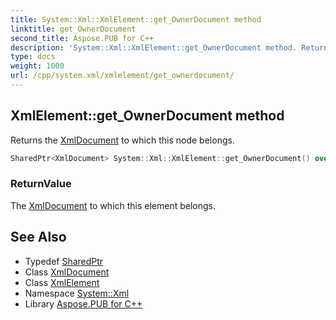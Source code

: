 ```yaml
---
title: System::Xml::XmlElement::get_OwnerDocument method
linktitle: get_OwnerDocument
second_title: Aspose.PUB for C++
description: 'System::Xml::XmlElement::get_OwnerDocument method. Returns the XmlDocument to which this node belongs in C++.'
type: docs
weight: 1000
url: /cpp/system.xml/xmlelement/get_ownerdocument/
---
```

## XmlElement::get_OwnerDocument method


Returns the [XmlDocument](../../xmldocument/) to which this node belongs.

```cpp
SharedPtr<XmlDocument> System::Xml::XmlElement::get_OwnerDocument() override
```


### ReturnValue

The [XmlDocument](../../xmldocument/) to which this element belongs.

## See Also

* Typedef [SharedPtr](../../../system/sharedptr/)
* Class [XmlDocument](../../xmldocument/)
* Class [XmlElement](../)
* Namespace [System::Xml](../../)
* Library [Aspose.PUB for C++](../../../)
